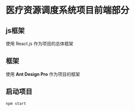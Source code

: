 # 医疗资源调度系统项目前端部分

## js框架

使用 React.js 作为项目的总体框架

## 框架

使用 **Ant Design Pro** 作为项目的框架

## 启动项目

```bash
npm start
```

